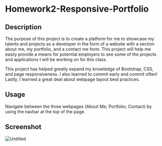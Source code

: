# Homework2-Responsive-Portfolio

## Description

The purpose of this project is to create a platform for me to showcase my talents and projects as a developer in the form of a website with a section about me, my portfolio, and a contact me form. This project will help me easily provide a means for potential employers to see some of the projects and applications I will be working on for this class. 

This project has helped greatly expand my knowledge of Bootstrap, CSS, and page responsiveness. I also learned to commit early and commit often! Lastly, I learned a great deal about webpage layout best practices. 

## Usage

Navigate between the three webpages (About Me; Portfolio; Contact) by using the navbar at the top of the page.

## Screenshot

![Untitled](https://user-images.githubusercontent.com/63271368/80314064-d61f0e80-87a3-11ea-845d-97e544c55884.png)

